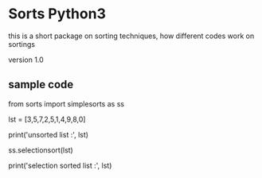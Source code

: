 # Sorts Python3

this is a short package on sorting techniques, how different codes work on sortings

version 1.0

## sample code

from sorts import  simplesorts as ss

lst = [3,5,7,2,5,1,4,9,8,0]

print('unsorted list :', lst)

ss.selectionsort(lst)

print('selection sorted list :', lst)
